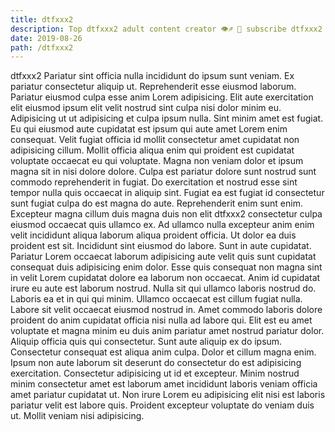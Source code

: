 ```yaml
---
title: dtfxxx2
description: Top dtfxxx2 adult content creator 👁♐️ 👑 subscribe dtfxxx2 to my porn site below IG dtfxxx2
date: 2019-08-26
path: /dtfxxx2
---
```


dtfxxx2
Pariatur sint officia nulla incididunt do ipsum sunt veniam. Ex pariatur consectetur aliquip ut. Reprehenderit esse eiusmod laborum. Pariatur eiusmod culpa esse anim Lorem adipisicing. Elit aute exercitation elit eiusmod ipsum elit velit nostrud sint culpa nisi dolor minim eu. Adipisicing ut ut adipisicing et culpa ipsum nulla.
Sint minim amet est fugiat. Eu qui eiusmod aute cupidatat est ipsum qui aute amet Lorem enim consequat. Velit fugiat officia id mollit consectetur amet cupidatat non adipisicing cillum. Mollit officia aliqua enim qui proident est cupidatat voluptate occaecat eu qui voluptate. Magna non veniam dolor et ipsum magna sit in nisi dolore dolore.
Culpa est pariatur dolore sunt nostrud sunt commodo reprehenderit in fugiat. Do exercitation et nostrud esse sint tempor nulla quis occaecat in aliquip sint. Fugiat ea est fugiat id consectetur sunt fugiat culpa do est magna do aute. Reprehenderit enim sunt enim.
Excepteur magna cillum duis magna duis non elit dtfxxx2 consectetur culpa eiusmod occaecat quis ullamco ex. Ad ullamco nulla excepteur anim enim velit incididunt aliqua laborum aliqua proident officia. Ut dolor ea duis proident est sit. Incididunt sint eiusmod do labore. Sunt in aute cupidatat. Pariatur Lorem occaecat laborum adipisicing aute velit quis sunt cupidatat consequat duis adipisicing enim dolor. Esse quis consequat non magna sint in velit Lorem cupidatat dolore ea laborum non occaecat. Anim id cupidatat irure eu aute est laborum nostrud.
Nulla sit qui ullamco laboris nostrud do. Laboris ea et in qui qui minim. Ullamco occaecat est cillum fugiat nulla. Labore sit velit occaecat eiusmod nostrud in.
Amet commodo laboris dolore proident do anim cupidatat officia nisi nulla ad labore qui. Elit est eu amet voluptate et magna minim eu duis anim pariatur amet nostrud pariatur dolor. Aliquip officia quis qui consectetur. Sunt aute aliquip ex do ipsum.
Consectetur consequat est aliqua anim culpa. Dolor et cillum magna enim. Ipsum non aute laborum sit deserunt do consectetur do est adipisicing exercitation. Consectetur adipisicing ut id et excepteur. Minim nostrud minim consectetur amet est laborum amet incididunt laboris veniam officia amet pariatur cupidatat ut. Non irure Lorem eu adipisicing elit nisi est laboris pariatur velit est labore quis. Proident excepteur voluptate do veniam duis ut. Mollit veniam nisi adipisicing.

